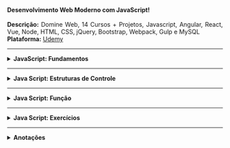 <p align="justify">
    <strong>Desenvolvimento Web Moderno com JavaScript!</strong>
    <br /><br />
    <strong>Descrição:</strong> Domine Web, 14 Cursos + Projetos, Javascript, Angular, React, Vue, Node, HTML, CSS, jQuery, Bootstrap, Webpack, Gulp e MySQL
    <br />
    <strong>Plataforma:</strong> <a href="https://github.com/cod3rcursos/web-moderno">Udemy</a>
</p>

<hr />

<details>
    <summary><strong>JavaScript: Fundamentos</strong></summary>
    <br />
    <ul>
        <li><a href="https://github.com/lucasrmagalhaes/web_moderno-js/blob/master/fundamentos/organizacao.js">Organização Básica de um Código JS</a></li>
        <li><a href="https://github.com/lucasrmagalhaes/web_moderno-js/blob/master/fundamentos/comentario.js">Comentários de Código</a></li>
        <li><a href="https://github.com/lucasrmagalhaes/web_moderno-js/blob/master/fundamentos/variaveisEConstantes.js">O Básico de Var, Let e Const</a></li>
        <li><a href="https://github.com/lucasrmagalhaes/web_moderno-js/blob/master/fundamentos/tipagemFraca.js">Tipagem Fraca</a></li>
        <li><a href="https://github.com/lucasrmagalhaes/web_moderno-js/blob/master/fundamentos/numeros.js">Tipos em JavaScript: Number</a></li>
        <li><a href="https://github.com/lucasrmagalhaes/web_moderno-js/blob/master/fundamentos/numerosAlgunsCuidados.js">Number: Alguns Cuidados</a></li>
        <li><a href="https://github.com/lucasrmagalhaes/web_moderno-js/blob/master/fundamentos/math.js">Usando Math</a></li>
        <li><a href="https://github.com/lucasrmagalhaes/web_moderno-js/blob/master/fundamentos/strings.js">Tipos em JavaScript: String</a></li>
        <li><a href="https://github.com/lucasrmagalhaes/web_moderno-js/blob/master/fundamentos/templateString.js">Usando Template Strings</a></li>
        <li><a href="https://github.com/lucasrmagalhaes/web_moderno-js/blob/master/fundamentos/booleanos.js">Tipos em JavaScript: Boolean</a></li>
        <li><a href="https://github.com/lucasrmagalhaes/web_moderno-js/blob/master/fundamentos/array.js">Tipos em JavaScript: Array</a></li>
        <li><a href="https://github.com/lucasrmagalhaes/web_moderno-js/blob/master/fundamentos/objeto.js">Tipos em JavaScript: Object</a></li>
        <li><a href="https://github.com/lucasrmagalhaes/web_moderno-js/blob/master/fundamentos/nullUndefined.js">Entendendo o Null & Undefined</a></li>
        <li><a href="https://github.com/lucasrmagalhaes/web_moderno-js/blob/master/fundamentos/funcaoEmQuaseTudo.js">Quase Tudo é Função!!!</a></li>
        <li><a href="https://github.com/lucasrmagalhaes/web_moderno-js/blob/master/fundamentos/funcao1.js">Exemplos Básicos de Funções #1</a></li>
        <li><a href="https://github.com/lucasrmagalhaes/web_moderno-js/blob/master/fundamentos/funcao2.js">Exemplos Básicos de Funções #2</a></li>
        <li><a href="https://github.com/lucasrmagalhaes/web_moderno-js/blob/master/fundamentos/usandoVar1.js">Declaração de Variáveis com Var #1</a></li>
        <li><a href="https://github.com/lucasrmagalhaes/web_moderno-js/blob/master/fundamentos/usandoVar2.js">Declaração de Variáveis com Var #2</a></li>
        <li><a href="https://github.com/lucasrmagalhaes/web_moderno-js/blob/master/fundamentos/usandoLet1.js">Declaração de Variáveis com Let</a></li>
        <li><a href="https://github.com/lucasrmagalhaes/web_moderno-js/blob/master/fundamentos/usandoVarEmLoop1.js">Usando Var em Loop #1</a></li>
        <li><a href="https://github.com/lucasrmagalhaes/web_moderno-js/blob/master/fundamentos/usandoLetEmLoop1.js">Usando Let em Loop #1</a></li>
        <li><a href="https://github.com/lucasrmagalhaes/web_moderno-js/blob/master/fundamentos/usandoVarEmLoop2.js">Usando Var em Loop #2</a></li>
        <li><a href="https://github.com/lucasrmagalhaes/web_moderno-js/blob/master/fundamentos/usandoLetEmLoop2.js">Usando Let em Loop #2</a></li>
        <li><a href="https://github.com/lucasrmagalhaes/web_moderno-js/blob/master/fundamentos/hoisting.js">Entendendo o Hoisting</a></li>
        <li><a href="https://github.com/lucasrmagalhaes/web_moderno-js/blob/master/fundamentos/objeto2.js">Função Vs Objeto</a></li>
        <li><a href="https://github.com/lucasrmagalhaes/web_moderno-js/blob/master/fundamentos/parNomeValor.js">Par Nome/Valor</a></li>
        <li><a href="https://github.com/lucasrmagalhaes/web_moderno-js/blob/master/fundamentos/notacaoPonto.js">Notação Ponto</a></li>
        <li><a href="https://github.com/lucasrmagalhaes/web_moderno-js/blob/master/fundamentos/atribuicao.js">Operadores: Atribuição</a></li>
        <li><a href="https://github.com/lucasrmagalhaes/web_moderno-js/blob/master/fundamentos/destructuring1.js">Operadores: Destructuring #1</a></li>
        <li><a href="https://github.com/lucasrmagalhaes/web_moderno-js/blob/master/fundamentos/destructuring2.js">Operadores: Destructuring #2</a></li>
        <li><a href="https://github.com/lucasrmagalhaes/web_moderno-js/blob/master/fundamentos/destructuring3.js">Operadores: Destructuring #3</a></li>
        <li><a href="https://github.com/lucasrmagalhaes/web_moderno-js/blob/master/fundamentos/destructuring4.js">Operadores: Destructuring #4</a></li>
        <li><a href="https://github.com/lucasrmagalhaes/web_moderno-js/blob/master/fundamentos/aritmeticos.js">Operadores: Aritméticos</a></li>
        <li><a href="https://github.com/lucasrmagalhaes/web_moderno-js/blob/master/fundamentos/relacionais.js">Operadores: Relacionais</a></li>
        <li><a href="https://github.com/lucasrmagalhaes/web_moderno-js/blob/master/fundamentos/logicos.js">Operadores: Lógicos</a></li>
        <li><a href="https://github.com/lucasrmagalhaes/web_moderno-js/blob/master/fundamentos/unarios.js">Operadores: Unários</a></li>
        <li><a href="https://github.com/lucasrmagalhaes/web_moderno-js/blob/master/fundamentos/ternario.js">Operadores: Ternário</a></li>
        <li><a href="https://github.com/lucasrmagalhaes/web_moderno-js/blob/master/fundamentos/erro.js">Tratamento de Erro (Try/Catch/Throw)</a></li>
    </ul>
</details>

<hr />

<details>
    <summary><strong>Java Script: Estruturas de Controle</strong></summary>
    <br />
    <ul>
        <li><a href="https://github.com/lucasrmagalhaes/web_moderno-js/blob/master/controle/if1.js">If #01</a></li>
        <li><a href="https://github.com/lucasrmagalhaes/web_moderno-js/blob/master/controle/if2.js">If #02</a></li>
        <li><a href="https://github.com/lucasrmagalhaes/web_moderno-js/blob/master/controle/ifElse.js">If/Else</a></li>
        <li><a href="https://github.com/lucasrmagalhaes/web_moderno-js/blob/master/controle/ifElseIf.js">If/Else If</a></li>
        <li><a href="https://github.com/lucasrmagalhaes/web_moderno-js/blob/master/controle/switch.js">Switch</a></li>
        <li><a href="https://github.com/lucasrmagalhaes/web_moderno-js/blob/master/controle/while.js">While</a></li>
        <li><a href="https://github.com/lucasrmagalhaes/web_moderno-js/blob/master/controle/doWhile.js">Do While</a></li>
        <li><a href="https://github.com/lucasrmagalhaes/web_moderno-js/blob/master/controle/for1.js">For</a></li>
        <li><a href="https://github.com/lucasrmagalhaes/web_moderno-js/blob/master/controle/for2.js">For/In</a></li>
        <li><a href="https://github.com/lucasrmagalhaes/web_moderno-js/blob/master/controle/breakContinue.js">Break/Continue</a></li>
    </ul>
</details>

<hr />

<details>
    <summary><strong>Java Script: Função</strong></summary>
    <br />
    <ul>
        <li><a href="https://github.com/lucasrmagalhaes/web_moderno-js/blob/master/funcao/cidadaoPrimeiraClasse.js">Cidadão de Primeira Linha</a></li>
        <li><a href="https://github.com/lucasrmagalhaes/web_moderno-js/blob/master/funcao/paramsERetornoSaoOpcionais.js">Parâmetros e Retorno são Opcionais</a></li>
        <li><a href="https://github.com/lucasrmagalhaes/web_moderno-js/blob/master/funcao/paramsVariaveis.js">Parâmetros Variáveis</a></li>
        <li><a href="https://github.com/lucasrmagalhaes/web_moderno-js/blob/master/funcao/paramPadrao.js">Parâmetro Padrão</a></li>
        <li><a href="https://github.com/lucasrmagalhaes/web_moderno-js/blob/master/funcao/thisEBind1.js">this e a Função bind #1</a></li>
        <li><a href="https://github.com/lucasrmagalhaes/web_moderno-js/blob/master/funcao/thisEBind2.js">this e a Função bind #2</a></li>
        <li><a href="https://github.com/lucasrmagalhaes/web_moderno-js/blob/master/funcao/arrowFunction1.js">Funções Arrow #1</a></li>
        <li><a href="https://github.com/lucasrmagalhaes/web_moderno-js/blob/master/funcao/arrowFunction2.js">Funções Arrow #2</a></li>
        <li><a href="https://github.com/lucasrmagalhaes/web_moderno-js/blob/master/funcao/arrowFunction3.js">Funções Arrow #3</a></li>
        <li><a href="https://github.com/lucasrmagalhaes/web_moderno-js/blob/master/funcao/funcoesAnonimas.js">Funções Anônimas</a></li>
        <li><a href="https://github.com/lucasrmagalhaes/web_moderno-js/blob/master/funcao/callback1.js">Funções Callback #1</a></li>
        <li><a href="https://github.com/lucasrmagalhaes/web_moderno-js/blob/master/funcao/callback2.js">Funções Callback #2</a></li>
        <li><a href="https://github.com/lucasrmagalhaes/web_moderno-js/blob/master/funcao/callback3.js">Funções Callback #3</a></li>
        <li><a href="https://github.com/lucasrmagalhaes/web_moderno-js/blob/master/funcao/funcaoConstrutora.js">Funções Construtoras</a></li>
        <li><a href="https://github.com/lucasrmagalhaes/web_moderno-js/blob/master/funcao/tiposDeclaracao.js">Tipos de Declaração</a></li>
        <li><a href="https://github.com/lucasrmagalhaes/web_moderno-js/blob/master/funcao/contextoLexico.js">Contexto Léxico</a></li>
        <li><a href="https://github.com/lucasrmagalhaes/web_moderno-js/blob/master/funcao/closure.js">Closures</a></li>
        <li><a href="https://github.com/lucasrmagalhaes/web_moderno-js/blob/master/funcao/factory1.js">Função Factory #1</a></li>
        <li><a href="https://github.com/lucasrmagalhaes/web_moderno-js/blob/master/funcao/factory2.js">Função Factory #2</a></li>
        <li><a href="https://github.com/lucasrmagalhaes/web_moderno-js/blob/master/funcao/classVsFactory.js">Classe Vs Função Factory</a></li>
        <li><a href="https://github.com/lucasrmagalhaes/web_moderno-js/blob/master/funcao/desafioFuncaoConstrutora.js">Desafio Função Constrututora</a></li>
        <li><a href="https://github.com/lucasrmagalhaes/web_moderno-js/blob/master/funcao/iife.js">IIFE</a></li>
        <li><a href="https://github.com/lucasrmagalhaes/web_moderno-js/blob/master/funcao/callApply.js">Call & Apply</a></li>
    </ul>
</details>

<hr />

<details>
    <summary><strong>Java Script: Exercícios</strong></summary>
    <br />
    <ol>
        <li><a href="https://github.com/lucasrmagalhaes/web_moderno-js/blob/master/funcao/exercicios/exercicio01.js">Soma, Subtração, Multiplicação e Divisão.</a></li>
        <li><a href="https://github.com/lucasrmagalhaes/web_moderno-js/blob/master/funcao/exercicios/exercicio02.js">Classificação dos Triângulos.</a></li>
        <li><a href="https://github.com/lucasrmagalhaes/web_moderno-js/blob/master/funcao/exercicios/exercicio03.js">Base Elevada ao Expoente.</a></li>
        <li><a href="https://github.com/lucasrmagalhaes/web_moderno-js/blob/master/funcao/exercicios/exercicio04.js">Resultado e o Resto.</a></li>
        <li><a href="https://github.com/lucasrmagalhaes/web_moderno-js/blob/master/funcao/exercicios/exercicio05.js">Dinheiro de Forma Correta.</a></li>
        <li><a href="https://github.com/lucasrmagalhaes/web_moderno-js/blob/master/funcao/exercicios/exercicio06.js">Juros Simples e Compostos.</a></li>
        <li><a href="https://github.com/lucasrmagalhaes/web_moderno-js/blob/master/funcao/exercicios/exercicio07.js">Fórmula de Bhaskara.</a></li>
        <li><a href="https://github.com/lucasrmagalhaes/web_moderno-js/blob/master/funcao/exercicios/exercicio08.js">Vetor de Pontuação.</a></li>
        <li><a href="https://github.com/lucasrmagalhaes/web_moderno-js/blob/master/funcao/exercicios/exercicio09.js">Sistema de Notas.</a></li>
        <li><a href="https://github.com/lucasrmagalhaes/web_moderno-js/blob/master/funcao/exercicios/exercicio10.js">Divisível por 3.</a></li>
        <li><a href="https://github.com/lucasrmagalhaes/web_moderno-js/blob/master/funcao/exercicios/exercicio11.js">Anos Bissextos.</a></li>
        <li><a href="https://github.com/lucasrmagalhaes/web_moderno-js/blob/master/funcao/exercicios/exercicio12.js">Fatorial de um Número.</a></li>
        <li><a href="https://github.com/lucasrmagalhaes/web_moderno-js/blob/master/funcao/exercicios/exercicio13.js">Dia Útil.</a></li>
        <li><a href="https://github.com/lucasrmagalhaes/web_moderno-js/blob/master/funcao/exercicios/exercicio14.js">Condicional Switch.</a></li>
        <li><a href="https://github.com/lucasrmagalhaes/web_moderno-js/blob/master/funcao/exercicios/exercicio15.js">Revenda.</a></li>
        <li><a href="https://github.com/lucasrmagalhaes/web_moderno-js/blob/master/funcao/exercicios/exercicio16.js">Calculadora Básica.</a></li>
        <li><a href="https://github.com/lucasrmagalhaes/web_moderno-js/blob/master/funcao/exercicios/exercicio17.js">Aumento de Salário.</a></li>
        <li><a href="https://github.com/lucasrmagalhaes/web_moderno-js/blob/master/funcao/exercicios/exercicio18.js">Número por Extenso.</a></li>
        <li><a href="https://github.com/lucasrmagalhaes/web_moderno-js/blob/master/funcao/exercicios/exercicio19.js">Lanchonete.</a></li>
        <li><a href="https://github.com/lucasrmagalhaes/web_moderno-js/blob/master/funcao/exercicios/exercicio20.js">Mínimo de Cédulas.</a></li>
        <li><a href="https://github.com/lucasrmagalhaes/web_moderno-js/blob/master/funcao/exercicios/exercicio21.js">Plano de Saúde.</a></li>
        <li><a href="https://github.com/lucasrmagalhaes/web_moderno-js/blob/master/funcao/exercicios/exercicio22.js">Pagamento de Anuidade.</a></li>
        <li><a href="https://github.com/lucasrmagalhaes/web_moderno-js/blob/master/funcao/exercicios/exercicio23.js">Média Ponderada.</a></li>
        <li><a href="https://github.com/lucasrmagalhaes/web_moderno-js/blob/master/funcao/exercicios/exercicio24.js">11 vezes Hello World.</a></li>
        <li><a href="https://github.com/lucasrmagalhaes/web_moderno-js/blob/master/funcao/exercicios/exercicio25.js">1 até 150.</a></li>
        <li><a href="https://github.com/lucasrmagalhaes/web_moderno-js/blob/master/funcao/exercicios/exercicio26.js">Pares entre 1 e 100.</a></li>
        <li><a href="https://github.com/lucasrmagalhaes/web_moderno-js/blob/master/funcao/exercicios/exercicio27.js">Altura e Taxa de Crescimento.</a></li>
        <li><a href="https://github.com/lucasrmagalhaes/web_moderno-js/blob/master/funcao/exercicios/exercicio28.js">Pares e Ímpares.</a></li>
        <li><a href="https://github.com/lucasrmagalhaes/web_moderno-js/blob/master/funcao/exercicios/exercicio29.js">Vetor - Intervalo.</a></li>
        <li><a href="https://github.com/lucasrmagalhaes/web_moderno-js/blob/master/funcao/exercicios/exercicio30.js">Vetor - Maior e Menor.</a></li>
        <li><a href="https://github.com/lucasrmagalhaes/web_moderno-js/blob/master/funcao/exercicios/exercicio31.js">Vetor - Números Negativos.</a></li>
        <li><a href="https://github.com/lucasrmagalhaes/web_moderno-js/blob/master/funcao/exercicios/exercicio32.js">Vetor - Média Aritmética.</a></li>
        <li><a href="https://github.com/lucasrmagalhaes/web_moderno-js/blob/master/funcao/exercicios/exercicio33.js">Vetor - Três Vetores.</a></li>
        <li><a href="https://github.com/lucasrmagalhaes/web_moderno-js/blob/master/funcao/exercicios/exercicio34.js">True ou False.</a></li>
        <li><a href="https://github.com/lucasrmagalhaes/web_moderno-js/blob/master/funcao/exercicios/exercicio35.js">Dois Vetores.</a></li>
        <li><a href="https://github.com/lucasrmagalhaes/web_moderno-js/blob/master/funcao/exercicios/exercicio36.js">Duas Funções - Vetores.</a></li>
        <li><a href="https://github.com/lucasrmagalhaes/web_moderno-js/blob/master/funcao/exercicios/exercicio37.js">Duas Funções - Progressão Aritmética.</a></li>
        <li><a href="https://github.com/lucasrmagalhaes/web_moderno-js/blob/master/funcao/exercicios/exercicio38.js">Imprimindo Números Ímpares.</a></li>
        <li><a href="https://github.com/lucasrmagalhaes/web_moderno-js/blob/master/funcao/exercicios/exercicio39.js">Trocando Elementos.</a></li>
        <li><a href="https://github.com/lucasrmagalhaes/web_moderno-js/blob/master/funcao/exercicios/exercicio40.js">Função - Vetor de Notas.</a></li>
    </ol>
</details>

<hr />

<details>
    <summary><strong>Anotações</strong></summary>
    <br>
<pre>
npm install -g nodemon
npm install --save-dev nodemon
npm config get prefix
set PATH=%PATH%;C:\Users\"Aqui seu usuario"\AppData\Roaming\npm;
Permissão: Set-ExecutionPolicy RemoteSigned
</pre>
</details>
